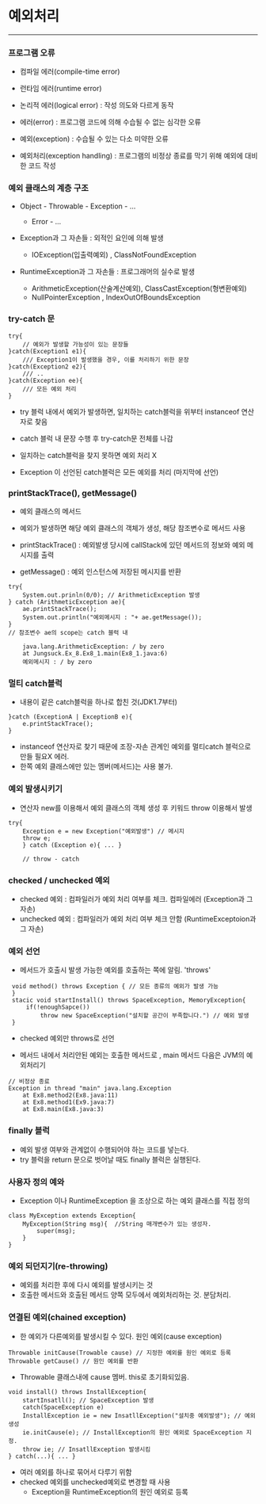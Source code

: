 # 예외처리
---

### 프로그램 오류
- 컴파일 에러(compile-time error)
- 런타임 에러(runtime error)
- 논리적 에러(logical error) : 작성 의도와 다르게 동작

- 에러(error)  : 프로그램 코드에 의해 수습될 수 없는 심각한 오류
- 예외(exception) : 수습될 수 있는 다소 미약한 오류

- 예외처리(exception handling) : 프로그램의 비정상 종료를 막기 위해 예외에 대비한 코드 작성

### 예외 클래스의 계층 구조
- Object - Throwable - Exception - ...
    - Error - ...

- Exception과 그 자손들 : 외적인 요인에 의해 발생
    - IOException(입출력예외) , ClassNotFoundException
- RuntimeException과 그 자손들 : 프로그래머의 실수로 발생
    - ArithmeticException(산술계산예외), ClassCastException(형변환예외)
    - NullPointerException , IndexOutOfBoundsException

### try-catch 문
```
try{
	// 예외가 발생할 가능성이 있는 문장들
}catch(Exception1 e1){
	/// Exception1이 발생했을 경우, 이를 처리하기 위한 문장
}catch(Exception2 e2){
	/// ..
}catch(Exception ee){
	/// 모든 예외 처리
}
```
- try 블럭 내에서 예외가 발생하면, 일치하는 catch블럭을 위부터 instanceof 연산자로 찾음
- catch 블럭 내 문장 수행 후 try-catch문 전체를 나감
- 일치하는 catch블럭을 찾지 못하면 예외 처리 X

- Exception 이 선언된 catch블럭은 모든 예외를 처리 (마지막에 선언)

### printStackTrace(), getMessage()
- 예외 클래스의 메서드
- 예외가 발생하면 해당 예외 클래스의 객체가 생성, 해당 참조변수로 메서드 사용

- printStackTrace() : 예외발생 당시에 callStack에 있던 메서드의 정보와 예외 메시지를 출력
- getMessage() : 예외 인스턴스에 저장된 메시지를 반환
```
try{
	System.out.prinln(0/0); // ArithmeticException 발생
} catch (ArithmeticException ae){
	ae.printStackTrace();
	System.out.println("예외메시지 : "+ ae.getMessage());
}
// 참조변수 ae의 scope는 catch 블럭 내
```
```
	java.lang.ArithmeticException: / by zero
	at Jungsuck.Ex_8.Ex8_1.main(Ex8_1.java:6)
	예외메시지 : / by zero
```

### 멀티 catch블럭
- 내용이 같은 catch블럭을 하나로 합친 것(JDK1.7부터)
```
}catch (ExceptionA | ExceptionB e){
	e.printStackTrace();
}
```
- instanceof 연산자로 찾기 때문에 조장-자손 관계인 예외를 멀티catch 블럭으로 만들 필요X 에러.
- 한쪽 예외 클래스에만 있는 멤버(메서드)는 사용 불가.

### 예외 발생시키기
- 연산자 new를 이용해서 예외 클래스의 객체 생성 후 키워드 throw 이용해서 발생
```
try{
	Exception e = new Exception("예외발생") // 메시지
	throw e;
	} catch (Exception e){ ... }
	
	// throw - catch 
```

### checked / unchecked 예외
- checked 예외 : 컴파일러가 예외 처리 여부를 체크. 컴파일에러 (Exception과 그 자손)
- unchecked 예외 : 컴파일러가 예외 처리 여부 체크 안함 (RuntimeExceptoion과 그 자손)

### 예외 선언
- 메서드가 호출시 발생 가능한 예외를 호출하는 쪽에 알림.  'throws'
```
 void method() throws Exception { // 모든 종류의 예외가 발생 가능
 }
 stacic void startInstall() throws SpaceException, MemoryException{
	 if(!enoughSapce())
		 throw new SpaceException("설치할 공간이 부족합니다.") // 예외 발생
 }
```
- checked 예외만 throws로 선언

-  메서드 내에서 처리안된 예외는 호출한 메서드로 , main 메서드 다음은 JVM의 예외처리기
```
// 비정상 종료
Exception in thread "main" java.lang.Exception
	at Ex8.method2(Ex8.java:11)
	at Ex8.method1(Ex9.java:7)
	at Ex8.main(Ex8.java:3)
```

### finally 블럭
- 예외 발생 여부와 관계없이 수행되어야 하는 코드를 넣는다.
- try 블럭을 return 문으로 벗어날 때도 finally 블럭은 실행된다.

### 사용자 정의 예와
- Exception 이나 RuntimeException 을 조상으로 하는 예외 클래스를 직접 정의
```
class MyException extends Exception{
	MyException(String msg){  //String 매개변수가 있는 생성자.
		super(msg);
	}
}
```

### 예외 되던지기(re-throwing)
- 예외를 처리한 후에  다시 예외를 발생시키는 것
- 호출한 메서드와 호출된 메서드 양쪽 모두에서 예외처리하는 것. 분담처리.

### 연결된 예외(chained exception)
- 한 예외가 다른예외를 발생시킬 수 있다. 원인 예외(cause exception)
```
Throwable initCause(Trowable cause) // 지정한 예외를 원인 예외로 등록
Throwable getCause() // 원인 예외를 반환
```
- Throwable 클래스내에 cause 멤버.  this로 초기화되있음.
```
void install() throws InstallException{
	startInsatll(); // SpaceException 발생 
	catch(SpaceException e)
	InstallException ie = new InsatllException("설치중 예외발생"); // 예외생성
	ie.initCause(e); // InstallException의 원인 예외로 SpaceException 지정.
	throw ie; // InsatllException 발생시킴
} catch(...){ ... }
```
- 여러 예외를 하나로 묶어서 다루기 위함
- checked 예외를 unchecked예외로 변경할 때 사용
    - Exception을 RuntimeException의 원인 예외로 등록